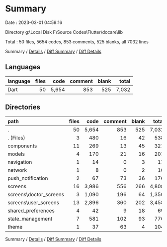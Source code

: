 # Summary

Date : 2023-03-01 04:59:16

Directory g:\\Local Disk F\\Source Codes\\Flutter\\docare\\lib

Total : 50 files,  5654 codes, 853 comments, 525 blanks, all 7032 lines

Summary / [Details](details.md) / [Diff Summary](diff.md) / [Diff Details](diff-details.md)

## Languages
| language | files | code | comment | blank | total |
| :--- | ---: | ---: | ---: | ---: | ---: |
| Dart | 50 | 5,654 | 853 | 525 | 7,032 |

## Directories
| path | files | code | comment | blank | total |
| :--- | ---: | ---: | ---: | ---: | ---: |
| . | 50 | 5,654 | 853 | 525 | 7,032 |
| . (Files) | 3 | 480 | 16 | 42 | 538 |
| components | 11 | 269 | 13 | 45 | 327 |
| models | 4 | 170 | 21 | 16 | 207 |
| navigation | 1 | 14 | 0 | 3 | 17 |
| network | 1 | 8 | 0 | 2 | 10 |
| push_notification | 2 | 67 | 73 | 36 | 176 |
| screens | 16 | 3,986 | 556 | 266 | 4,808 |
| screens\\doctor_screens | 3 | 1,090 | 196 | 64 | 1,350 |
| screens\\user_screens | 13 | 2,896 | 360 | 202 | 3,458 |
| shared_preferences | 4 | 42 | 9 | 18 | 69 |
| state_management | 7 | 581 | 102 | 93 | 776 |
| theme | 1 | 37 | 63 | 4 | 104 |

Summary / [Details](details.md) / [Diff Summary](diff.md) / [Diff Details](diff-details.md)